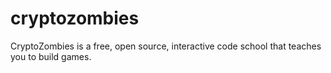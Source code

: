 # cryptozombies
CryptoZombies is a free, open source, interactive code school that teaches you to build games.

